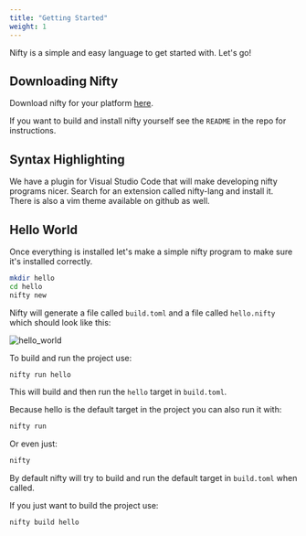 ```yaml
---
title: "Getting Started"
weight: 1
---
```


Nifty is a simple and easy language to get started with. Let's go!

## Downloading Nifty

Download nifty for your platform [here](https://github.com/ATSOTECK/nifty/releases).

If you want to build and install nifty yourself see the `README` in the repo for instructions.

## Syntax Highlighting

We have a plugin for Visual Studio Code that will make developing nifty programs nicer. Search for an extension called nifty-lang and install it. There is also a vim theme available on github as well.

## Hello World

Once everything is installed let's make a simple nifty program to make sure it's installed correctly.

```sh
mkdir hello
cd hello
nifty new
```

Nifty will generate a file called `build.toml` and a file called `hello.nifty` which should look like this:

![hello_world](/images/hello_world.svg)

To build and run the project use:

```sh
nifty run hello
```

This will build and then run the `hello` target in `build.toml`.

Because hello is the default target in the project you can also run it with:

```sh
nifty run
```

Or even just:

```sh
nifty
```

By default nifty will try to build and run the default target in `build.toml` when called.

If you just want to build the project use:
```sh
nifty build hello
```
